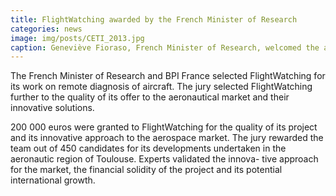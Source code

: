 ```yaml
---
title: FlightWatching awarded by the French Minister of Research
categories: news
image: img/posts/CETI_2013.jpg
caption: Geneviève Fioraso, French Minister of Research, welcomed the awarded companies in Paris on July 2nd 2013 (©MESR/X.R.Pictures).
---
```

The French Minister of Research and BPI France selected FlightWatching for its work on remote diagnosis of aircraft. The jury selected FlightWatching further to the quality of its offer to the aeronautical market and their innovative solutions.

200 000 euros were granted to FlightWatching for the quality of its project and its innovative approach to the aerospace market. The jury rewarded the team out of 450 candidates for its developments undertaken in the aeronautic region of Toulouse. Experts validated the innova- tive approach for the market, the financial solidity of the project and its potential international growth.